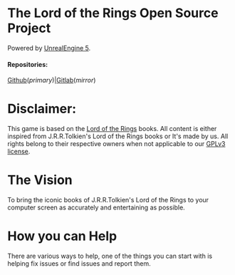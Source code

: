# The Lord of the Rings Open Source Project

Powered by [UnrealEngine 5](https://www.unrealengine.com/unreal-engine-5).

#### Repositories: 
[Github](github.com/LotROPS-Project/LotROPS_Project/)(_primary_)|[Gitlab](gitlab.com/Cherio-ol-Chap/LotROPS_Project/)(_mirror_)

# Disclaimer:
This game is based on the [Lord of the Rings](https://wikipedia.org/wiki/The_Lord_of_the_Rings) books. All content is either inspired from J.R.R.Tolkien's Lord of the Rings books or It's made by us.
All rights belong to their respective owners when not applicable to our [GPLv3 license](https://www.gnu.org/licenses/gpl-3.0.en.html).

# The Vision
To bring the iconic books of J.R.R.Tolkien's Lord of the Rings to your computer screen as accurately and entertaining as possible.

# How you can Help
There are various ways to help, one of the things you can start with is helping fix issues or find issues and report them.

